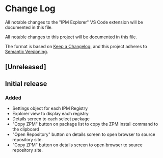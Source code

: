 # Change Log

All notable changes to the "IPM Explorer" VS Code extension will be documented in this file.

All notable changes to this project will be documented in this file.

The format is based on [Keep a Changelog](https://keepachangelog.com/en/1.1.0/),
and this project adheres to [Semantic Versioning](https://semver.org/spec/v2.0.0.html).


## [Unreleased]

## Initial release

### Added
- Settings object for each IPM Registry
- Explorer view to display each registry
- Details screen to each select package
- "Copy ZPM" button on package list  to copy the ZPM install command to the clipboard
- "Open Repository" button on details screen to open browser to source repository site.
- "Copy ZPM" button on details screen to open browser to source repository site.


